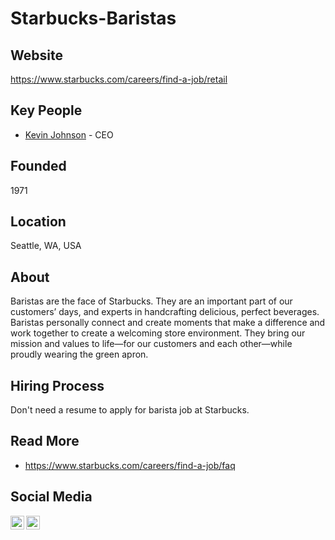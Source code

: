 # Starbucks-Baristas

## Website

https://www.starbucks.com/careers/find-a-job/retail

## Key People

- [Kevin Johnson](https://twitter.com/Kevin_Johnson) - CEO

## Founded

1971

## Location

Seattle, WA, USA

## About

Baristas are the face of Starbucks. They are an important part of our customers’ days, and experts in handcrafting delicious, perfect beverages. Baristas personally connect and create moments that make a difference and work together to create a welcoming store environment. They bring our mission and values to life—for our customers and each other—while proudly wearing the green apron.

## Hiring Process

Don't need a resume to apply for barista job at Starbucks.

## Read More

- https://www.starbucks.com/careers/find-a-job/faq

## Social Media

[<img align="left" alt="Starbucks | Youtube" width="22px" src="https://cdn.jsdelivr.net/npm/simple-icons@3.7.0/icons/youtube.svg" />][youtube]
[<img align="left" alt="Starbucks | LinkedIn" width="22px" src="https://cdn.jsdelivr.net/npm/simple-icons@3.7.0/icons/linkedin.svg" />][linkedin]

[youtube]: https://www.youtube.com/starbucks
[linkedin]: https://www.linkedin.com/company/starbucks
